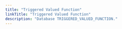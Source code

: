 ```yaml
---
title: "Triggered Valued Function"
linkTitle: "Triggered Valued Function"
description: "Database TRIGGERED_VALUED_FUNCTION."
---
```

